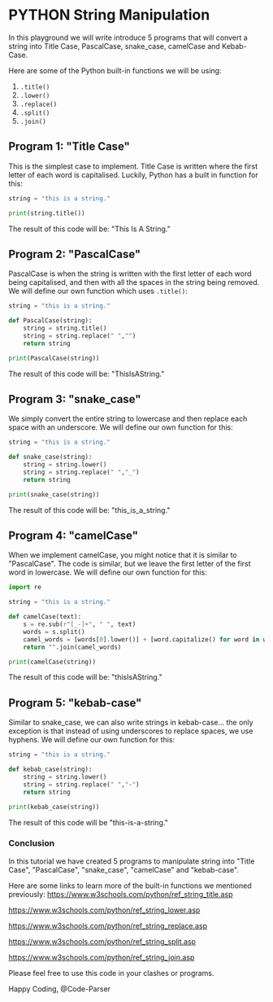 # PYTHON String Manipulation

In this playground we will write introduce 5 programs that will convert a string into Title Case, PascalCase, snake_case, camelCase and Kebab-Case.

Here are some of the Python built-in functions we will be using:
1. ```.title()```
2. ```.lower()```
3. ```.replace()```
4. ```.split()```
5. ```.join()```



## Program 1: "Title Case"
This is the simplest case to implement. Title Case is written where the first letter of each word is capitalised.
Luckily, Python has a built in function for this:
```python runnable
string = "this is a string."

print(string.title())
```
The result of this code will be: "This Is A String."

## Program 2: "PascalCase"
PascalCase is when the string is written with the first letter of each word being capitalised, and then with all the spaces in the string being removed.
We will define our own function which uses ```.title()```:
```python runnable
string = "this is a string."

def PascalCase(string):
    string = string.title()
    string = string.replace(" ","")
    return string

print(PascalCase(string))
```
The result of this code will be: "ThisIsAString."

## Program 3: "snake_case"
We simply convert the entire string to lowercase and then replace each space with an underscore.
We will define our own function for this:
```python runnable
string = "this is a string."

def snake_case(string):
    string = string.lower()
    string = string.replace(" ","_")
    return string

print(snake_case(string))
```
The result of this code will be: "this_is_a_string."

## Program 4: "camelCase"
When we implement camelCase, you might notice that it is similar to "PascalCase". The code is similar, but we leave the first letter of the first word in lowercase.
We will define our own function for this:
```python runnable
import re

string = "this is a string."

def camelCase(text):
    s = re.sub(r"[_-]+", " ", text)
    words = s.split()
    camel_words = [words[0].lower()] + [word.capitalize() for word in words[1:]]
    return "".join(camel_words)

print(camelCase(string))
```
The result of this code will be: "thisIsAString."

## Program 5: "kebab-case"
Similar to snake_case, we can also write strings in kebab-case... the only exception is that instead of using underscores to replace spaces, we use hyphens.
We will define our own function for this:
```python runnable
string = "this is a string."

def kebab_case(string):
    string = string.lower()
    string = string.replace(" ","-")
    return string

print(kebab_case(string))
```
The result of this code will be "this-is-a-string."

### Conclusion
In this tutorial we have created 5 programs to manipulate string into "Title Case", "PascalCase", "snake_case", "camelCase" and "kebab-case".

Here are some links to learn more of the built-in functions we mentioned previously:
https://www.w3schools.com/python/ref_string_title.asp

https://www.w3schools.com/python/ref_string_lower.asp

https://www.w3schools.com/python/ref_string_replace.asp

https://www.w3schools.com/python/ref_string_split.asp

https://www.w3schools.com/python/ref_string_join.asp

Please feel free to use this code in your clashes or programs.

Happy Coding,
@Code-Parser